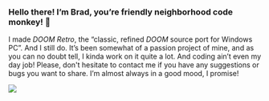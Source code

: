 ### Hello there! I’m Brad, you’re friendly neighborhood code monkey! 👋

I made *DOOM Retro*, the “classic, refined *DOOM* source port for Windows PC”. And I still do. It’s been somewhat of a passion project of mine, and as you can no doubt tell, I kinda work on it quite a lot. And coding ain’t even my day job! Please, don't hesitate to contact me if you have any suggestions or bugs you want to share. I’m almost always in a good mood, I promise!

![](https://github.com/bradharding/www.doomretro.com/raw/master/rainbow.png)
